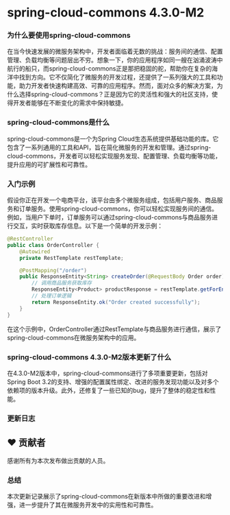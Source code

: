 # spring-cloud-commons 4.3.0-M2
### 为什么要使用spring-cloud-commons

在当今快速发展的微服务架构中，开发者面临着无数的挑战：服务间的通信、配置管理、负载均衡等问题层出不穷。想象一下，你的应用程序如同一艘在汹涌波涛中航行的船只，而spring-cloud-commons正是那把稳固的舵，帮助你在复杂的海洋中找到方向。它不仅简化了微服务的开发过程，还提供了一系列强大的工具和功能，助力开发者快速构建高效、可靠的应用程序。然而，面对众多的解决方案，为什么选择spring-cloud-commons？正是因为它的灵活性和强大的社区支持，使得开发者能够在不断变化的需求中保持敏捷。

### spring-cloud-commons是什么

spring-cloud-commons是一个为Spring Cloud生态系统提供基础功能的库。它包含了一系列通用的工具和API，旨在简化微服务的开发和管理。通过spring-cloud-commons，开发者可以轻松实现服务发现、配置管理、负载均衡等功能，提升应用的可扩展性和可靠性。

### 入门示例

假设你正在开发一个电商平台，该平台由多个微服务组成，包括用户服务、商品服务和订单服务。使用spring-cloud-commons，你可以轻松实现服务间的通信。例如，当用户下单时，订单服务可以通过spring-cloud-commons与商品服务进行交互，实时获取库存信息。以下是一个简单的开发示例：

```java
@RestController
public class OrderController {
    @Autowired
    private RestTemplate restTemplate;

    @PostMapping("/order")
    public ResponseEntity<String> createOrder(@RequestBody Order order) {
        // 调用商品服务获取库存
        ResponseEntity<Product> productResponse = restTemplate.getForEntity("http://product-service/product/" + order.getProductId(), Product.class);
        // 处理订单逻辑
        return ResponseEntity.ok("Order created successfully");
    }
}
```

在这个示例中，OrderController通过RestTemplate与商品服务进行通信，展示了spring-cloud-commons在微服务架构中的应用。

### spring-cloud-commons 4.3.0-M2版本更新了什么

在4.3.0-M2版本中，spring-cloud-commons进行了多项重要更新，包括对Spring Boot 3.2的支持、增强的配置属性绑定、改进的服务发现功能以及对多个依赖项的版本升级。此外，还修复了一些已知的bug，提升了整体的稳定性和性能。

### 更新日志

## ❤️ 贡献者
感谢所有为本次发布做出贡献的人员。

### 总结

本次更新记录展示了spring-cloud-commons在新版本中所做的重要改进和增强，进一步提升了其在微服务开发中的实用性和可靠性。